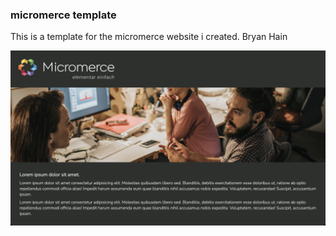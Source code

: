 ### micromerce template

This is a template for the micromerce website i created. Bryan Hain

![micromerce pic](https://github.com/bryanhain97/micromerce-template/blob/master/README.png)
